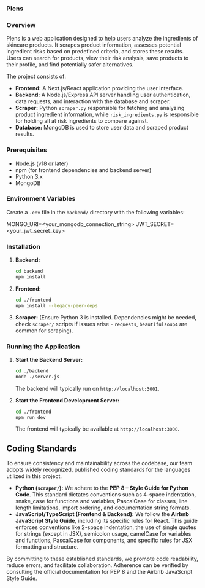 ### Plens

### Overview

Plens is a web application designed to help users analyze the ingredients of skincare products. It scrapes product information, assesses potential ingredient risks based on predefined criteria, and stores these results. Users can search for products, view their risk analysis, save products to their profile, and find potentially safer alternatives.

The project consists of:

*   **Frontend:** A Next.js/React application providing the user interface.
*   **Backend:** A Node.js/Express API server handling user authentication, data requests, and interaction with the database and scraper.
*   **Scraper:** Python `scraper.py` responsible for fetching and analyzing product ingredient information, while `risk_ingredients.py` is responsible for holding all at risk ingredients to compare against.
*   **Database:** MongoDB is used to store user data and scraped product results.

### Prerequisites

*   Node.js (v18 or later)
*   npm (for frontend dependencies and backend server)
*   Python 3.x
*   MongoDB

### Environment Variables

Create a `.env` file in the `backend/` directory with the following variables:

MONGO_URI=<your_mongodb_connection_string>
JWT_SECRET=<your_jwt_secret_key>


### Installation

1.  **Backend:**
    ```bash
    cd backend
    npm install 
    ```
2.  **Frontend:**
    ```bash
    cd ./frontend
    npm install --legacy-peer-deps
    ```
3.  **Scraper:** (Ensure Python 3 is installed. Dependencies might be needed, check `scraper/` scripts if issues arise - `requests`, `beautifulsoup4` are common for scraping).

### Running the Application

1.  **Start the Backend Server:**
    ```bash
    cd ./backend
    node ./server.js
    ```
    The backend will typically run on `http://localhost:3001`.

2.  **Start the Frontend Development Server:**
    ```bash
    cd ./frontend
    npm run dev
    ```
    The frontend will typically be available at `http://localhost:3000`.

## Coding Standards

To ensure consistency and maintainability across the codebase, our team adopts widely recognized, published coding standards for the languages utilized in this project.

*   **Python (`scraper/`):** We adhere to the **PEP 8 – Style Guide for Python Code**. This standard dictates conventions such as 4-space indentation, snake_case for functions and variables, PascalCase for classes, line length limitations, import ordering, and documentation string formats.
*   **JavaScript/TypeScript (Frontend & Backend):** We follow the **Airbnb JavaScript Style Guide**, including its specific rules for React. This guide enforces conventions like 2-space indentation, the use of single quotes for strings (except in JSX), semicolon usage, camelCase for variables and functions, PascalCase for components, and specific rules for JSX formatting and structure.

By committing to these established standards, we promote code readability, reduce errors, and facilitate collaboration. Adherence can be verified by consulting the official documentation for PEP 8 and the Airbnb JavaScript Style Guide.
